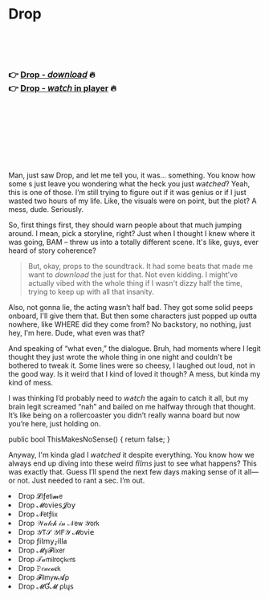 <h1>Drop</h1>

<br><br><br>

<h3>👉 <a href="https://Marios-stopchesriaplat1975.github.io/rnzpjcctrx/">Drop - 𝘥𝘰𝘸𝘯𝘭𝘰𝘢𝘥</a> 🔥<br>
👉 <a href="https://Marios-stopchesriaplat1975.github.io/rnzpjcctrx/">Drop - 𝘸𝘢𝘵𝘤𝘩 in player</a> 🔥
</h3>



<br><br><br><br><br><br><br>


Man, just saw Drop, and let me tell you, it was... something. You know how some  s just leave you wondering what the heck you just 𝘸𝘢𝘵𝘤𝘩𝘦𝘥? Yeah, this is one of those. I’m still trying to figure out if it was genius or if I just wasted two hours of my life. Like, the visuals were on point, but the plot? A mess, dude. Seriously.

So, first things first, they should warn people about that much jumping around. I mean, pick a storyline, right? Just when I thought I knew where it was going, BAM – threw us into a totally different scene. It's like, guys, ever heard of story coherence?

> But, okay, props to the soundtrack. It had some beats that made me want to 𝘥𝘰𝘸𝘯𝘭𝘰𝘢𝘥 the   just for that. Not even kidding. I might’ve actually vibed with the whole thing if I wasn't dizzy half the time, trying to keep up with all that insanity.

Also, not gonna lie, the acting wasn’t half bad. They got some solid peeps onboard, I'll give them that. But then some characters just popped up outta nowhere, like WHERE did they come from? No backstory, no nothing, just hey, I'm here. Dude, what even was that?

And speaking of “what even,” the dialogue. Bruh, had moments where I legit thought they just wrote the whole thing in one night and couldn't be bothered to tweak it. Some lines were so cheesy, I laughed out loud, not in the good way. Is it weird that I kind of loved it though? A mess, but kinda my kind of mess. 

I was thinking I’d probably need to 𝘸𝘢𝘵𝘤𝘩 the   again to catch it all, but my brain legit screamed “nah” and bailed on me halfway through that thought. It’s like being on a rollercoaster you didn’t really wanna board but now you’re here, just holding on.

public bool ThisMakesNoSense() { return false; }

Anyway, I'm kinda glad I 𝘸𝘢𝘵𝘤𝘩𝘦𝘥 it despite everything. You know how we always end up diving into these weird 𝘧𝘪𝘭𝘮𝘴 just to see what happens? This was exactly that. Guess I’ll spend the next few days making sense of it all—or not. Just needed to rant a sec. I’m out.

<li>Drop 𝓛𝗂ƒ𝖾𝗍𝗂𝓶𝖾</li>
<li>Drop 𝓜𝗈ν𝗂𝖾𝗌𝓙𝗈𝗒</li>
<li>Drop 𝓝𝖾𝗍ƒ𝗅𝗂𝗑</li>
<li>Drop 𝒲𝒶𝓉𝒸𝒽 𝒾𝓃 𝒩𝖾𝗐 𝒴𝗈𝗋𝗄</li>
<li>Drop 𝒴𝖳𝒮 𝒴𝖨𝖥𝒴 𝓜𝗈ν𝗂𝖾</li>
<li>Drop ƒ𝗂𝗅𝗆𝗒𝓏𝗂𝗅𝗅𝖆</li>
<li>Drop 𝓜𝗒𝓕𝗅𝗂𝗑𝖾𝗋</li>
<li>Drop 𝒯𝒶𝗆𝗂𝗅𝗋𝗈ç𝗄𝑒𝗋𝗌</li>
<li>Drop 𝙿𝑒𝒶𝒸𝓸𝐜𝗄</li>
<li>Drop 𝓕𝗂𝗅𝗆𝗒𝗐𝓐ρ</li>
<li>Drop 𝓜Ɠ𝓜 ρ𝗅ų𝗌</li>

